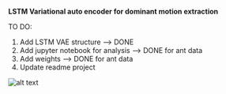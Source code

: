 
**LSTM Variational auto encoder for dominant motion extraction**

TO DO:
1) Add LSTM VAE structure --> DONE
2) Add jupyter notebook for analysis --> DONE for ant data
3) Add weights --> DONE for ant data
4) Update readme project

![alt text](https://github.com/BaratiLab/LSTM-VAE-for-dominant-motion-extraction/blob/main/img_util/traj.gif?raw=true)
